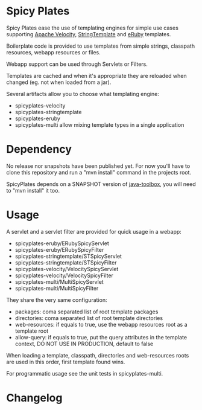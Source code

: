 # Spicy Plates

Spicy Plates ease the use of templating engines for simple use cases supporting [Apache Velocity](http://velocity.apache.org/), [StringTemplate](http://www.stringtemplate.org/) and [eRuby](http://www.ruby-doc.org/stdlib/libdoc/erb/rdoc/) templates.

Boilerplate code is provided to use templates from simple strings, classpath resources, webapp resources or files.

Webapp support can be used through Servlets or Filters.

Templates are cached and when it's appropriate they are reloaded when changed (eg. not when loaded from a jar).

Several artifacts allow you to choose what templating engine:

* spicyplates-velocity
* spicyplates-stringtemplate
* spicyplates-eruby
* spicyplates-multi allow mixing template types in a single application

# Dependency

No release nor snapshots have been published yet.
For now you'll have to clone this repository and run a "mvn install" command in the projects root.

SpicyPlates depends on a SNAPSHOT version of [java-toolbox](https://github.com/codeartisans/java-toolbox), you will need to "mvn install" it too.

# Usage

A servlet and a servlet filter are provided for quick usage in a webapp:

* spicyplates-eruby/ERubySpicyServlet
* spicyplates-eruby/ERubySpicyFilter
* spicyplates-stringtemplate/STSpicyServlet
* spicyplates-stringtemplate/STSpicyFilter
* spicyplates-velocity/VelocitySpicyServlet
* spicyplates-velocity/VelocitySpicyFilter
* spicyplates-multi/MultiSpicyServlet
* spicyplates-multi/MultiSpicyFilter

They share the very same configuration:

* packages: coma separated list of root template packages
* directories: coma separated list of root template directories
* web-resources: if equals to true, use the webapp resources root as a template root
* allow-query: if equals to true, put the query attributes in the template context, DO NOT USE IN PRODUCTION, default to false

When loading a template, classpath, directories and web-resources roots are used in this order, first template found wins.

For programmatic usage see the unit tests in spicyplates-multi.

# Changelog
